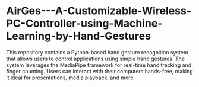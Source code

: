 # AirGes---A-Customizable-Wireless-PC-Controller-using-Machine-Learning-by-Hand-Gestures
This repository contains a Python-based hand gesture recognition system that allows users to control applications using simple hand gestures. The system leverages the MediaPipe framework for real-time hand tracking and finger counting. Users can interact with their computers hands-free, making it ideal for presentations, media playback, and more.
